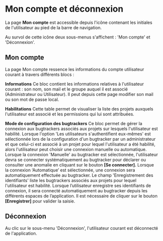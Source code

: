# Mon compte et déconnexion

La page **Mon compte** est accessible depuis l'icône contenant les initiales de l'utilisateur au pied de la barre de navigation.

Au survol de cette icône deux sous-menus s'affichent  : 'Mon compte' et 'Déconnexion'.
## Mon compte
La page Mon compte ressence les informations du compte utilisateur courant à travers différents blocs :

**Informations**
Ce bloc contient les informations relatives à l'utilisateur courant : son nom, son mail et le groupe auquel il est associé (Administrateur ou Utilisateur). Il peut depuis cette page modifier son mail ou son mot de passe local. 
 
**Habilitations**
Cette table permet de visualiser la liste des projets auxquels l'utilisateur est associé et les permissions qui lui sont attribuées.

**Mode de configuration des bugtrackers**
Ce bloc permet de gérer la connexion aux bugtrackers associés aux projets sur lesquels l'utilisateur est habilité. 
Lorsque l'option 'Les utilisateurs s'authentifient eux-mêmes' est sélectionnée lors de la configuration d'un bugtracker par un administrateur et que celui-ci est associé à un projet pour lequel l'utilisateur a été habilité, alors l'utilisateur peut choisir une connexion manuelle ou automatique.
Lorsque la connexion 'Manuelle' au bugtracker est sélectionnée, l'utilisateur devra se connecter systématiquement au bugtracker pour déclarer ou consulter une anomalie en cliquant sur le bouton **[Se connecter].**
Lorsque la connexion ‘Automatique’ est sélectionnée, une connexion sera automatiquement effectuée au bugtracker.
Le champ 'Enregistrement des identifiants' liste les bugtrackers associés aux projets pour lequel l'utilisateur est habilité. Lorsque l’utilisateur enregistre ses identifiants de connexion, il sera connecté automatiquement au bugtracker depuis les différents espaces de l’application. Il est nécessaire de cliquer sur le bouton **[Enregistrer]** pour valider la saisie.
## Déconnexion
Au clic sur le sous-menu 'Déconnexion', l'utilisateur courant est déconnecté de l'application.


 

		


<!--stackedit_data:
eyJoaXN0b3J5IjpbLTE0MTI3NjczMTIsMTI3NDUzMzU4OCwtOD
QzNjQzMjEyLDIwODgxNjQyNzAsLTEwNzg2MTQ2MDEsLTMwODIy
MzI3OSwtMjE1MDM3OTc1LC0xMTAyMTMwNjQ5LC02NjY3NTI4OC
w2NTE1NjI0ODUsMjA3MTcxMDY3NSwxNTEyNjk1OTE0LDE3Nzg4
MjU2NDksMTQ1Njc4NTU1OSwtMjAwNzMxMTU4NSwtMjA3NTA0MD
ExMiw4NzIyMjA4MDAsMTExNTcxNDY4NSwtMTg1MDU5NDEzMiwx
MjM5OTQxNTMxXX0=
-->